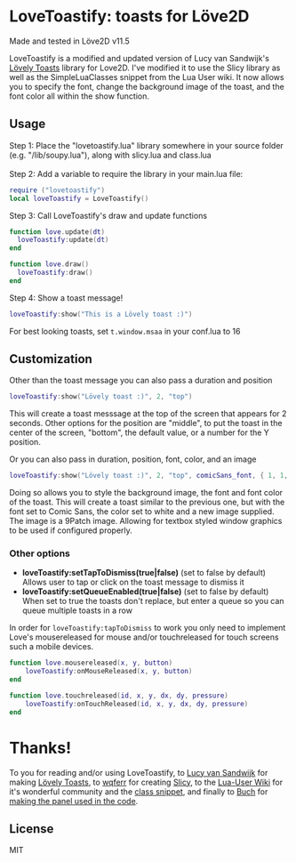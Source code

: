# LoveToastify: toasts for Löve2D
Made and tested in Löve2D v11.5

LoveToastify is a modified and updated version of Lucy van Sandwijk's [Lövely Toasts](https://github.com/Loucee/Lovely-Toasts) library for Love2D. I've modified it to use the Slicy library as well as the SimpleLuaClasses snippet from the Lua User wiki. It now allows you to specify the font, change the background image of the toast, and the font color all within the show function. 

## Usage
Step 1: Place the "lovetoastify.lua" library somewhere in your source folder (e.g. "/lib/soupy.lua"), along with slicy.lua and class.lua<br/><br/>
Step 2: Add a variable to require the library in your main.lua file:
```lua
require ("lovetoastify")
local loveToastify = LoveToastify()
```
Step 3: Call LoveToastify's draw and update functions
```lua
function love.update(dt)
  loveToastify:update(dt)
end

function love.draw()
  loveToastify:draw()
end
```
Step 4: Show a toast message!
```lua
loveToastify:show("This is a Lövely toast :)")
```

For best looking toasts, set `t.window.msaa` in your conf.lua to 16

## Customization
Other than the toast message you can also pass a duration and position
```lua
loveToastify:show("Lövely toast :)", 2, "top")
```
This will create a toast messsage at the top of the screen that appears for 2 seconds. Other options for the position are "middle", to put the toast in the center of the screen, "bottom", the default value, or a number for the Y position.

Or you can also pass in duration, position, font, color, and an image
```lua
loveToastify:show("Lövely toast :)", 2, "top", comicSans_font, { 1, 1, 1, 1 }, newPaneImage)
```

Doing so allows you to style the background image, the font and font color of the toast. This will create a toast similar to the previous one, but with the font set to Comic Sans, the color set to white and a new image supplied. The image is a 9Patch image. Allowing for textbox styled window graphics to be used if configured properly. 

### Other options
- **loveToastify:setTapToDismiss(true|false)** (set to false by default)<br/>Allows user to tap or click on the toast message to dismiss it
- **loveToastify:setQueueEnabled(true|false)** (set to false by default)<br/>When set to true the toasts don't replace, but enter a queue so you can queue multiple toasts in a row

In order for `loveToastify:tapToDismiss` to work you only need to implement Love's mousereleased for mouse and/or touchreleased for touch screens such a mobile devices.
```lua
function love.mousereleased(x, y, button)
 	loveToastify:onMouseReleased(x, y, button)
end

function love.touchreleased(id, x, y, dx, dy, pressure)
	loveToastify:onTouchReleased(id, x, y, dx, dy, pressure)
end
```

# Thanks!
To you for reading and/or using LoveToastify, to [Lucy van Sandwijk](https://github.com/Loucee) for making [Lövely Toasts](https://github.com/Loucee/Lovely-Toasts), to [wqferr](https://github.com/wqferr) for creating [Slicy](https://github.com/wqferr/slicy), to the [Lua-User Wiki](http://lua-users.org/wiki/) for it's wonderful community and the [class snippet](http://lua-users.org/wiki/SimpleLuaClasses), and finally to [Buch](https://opengameart.org/users/buch) for [making the panel used in the code](https://opengameart.org/content/sci-fi-user-interface-elements).

## License
MIT
